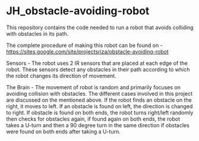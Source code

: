 # JH_obstacle-avoiding-robot
This repository contains the code needed to run a robot that avoids colliding with obstacles in its path.

The complete procedure of making this robot can be found on - https://sites.google.com/site/projectsriza/obstacle-avoiding-robot

Sensors - The robot uses 2 IR sensors that are placed at each edge of the robot. These sensors detect any obstacles in their path according to which the robot changes its direction of movement.
	  
The Brain - The movement of robot is random and primarily focuses on avoiding collision with obstacles. The different cases involved in this project are discussed on the mentioned above. If the robot finds an obstacle on the right, it moves to left. If an obstacle is found on left, the direction is changed to right. If obstacle is found on both ends, the robot turns right/left randomly then checks for obstacles again, if found again on both ends, the robot takes a U-turn and then a 90 degree turn in the same direction if obstacles were found on both ends after taking a U-turn.
